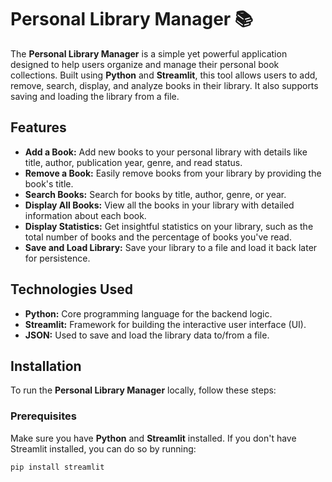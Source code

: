 # Personal Library Manager 📚

The **Personal Library Manager** is a simple yet powerful application designed to help users organize and manage their personal book collections. Built using **Python** and **Streamlit**, this tool allows users to add, remove, search, display, and analyze books in their library. It also supports saving and loading the library from a file.

## Features

- **Add a Book:** Add new books to your personal library with details like title, author, publication year, genre, and read status.
- **Remove a Book:** Easily remove books from your library by providing the book's title.
- **Search Books:** Search for books by title, author, genre, or year.
- **Display All Books:** View all the books in your library with detailed information about each book.
- **Display Statistics:** Get insightful statistics on your library, such as the total number of books and the percentage of books you've read.
- **Save and Load Library:** Save your library to a file and load it back later for persistence.

## Technologies Used

- **Python:** Core programming language for the backend logic.
- **Streamlit:** Framework for building the interactive user interface (UI).
- **JSON:** Used to save and load the library data to/from a file.

## Installation

To run the **Personal Library Manager** locally, follow these steps:

### Prerequisites

Make sure you have **Python** and **Streamlit** installed. If you don't have Streamlit installed, you can do so by running:

```bash
pip install streamlit

